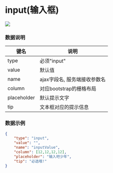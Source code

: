 # input(输入框)   


![](https://github.com/383514580/Store/blob/master/admin5/docs/images/input.png?raw=true)


### 数据说明
|键名 |说明 |
| ------------ | ------------ |
|type| 必须"input"  |
|value| 默认值  |
|name   | ajax字段名, 服务端接收参数名  |
|column   | 对应bootstrap的栅格布局  |
|placeholder   | 默认提示文字  |
|tip   | 文本框对应的提示信息  |

### 数据示例
``` json
{
	"type": "input",
	"value": "",
	"name": "inputValue",
	"column": [12,12,12,12],
    "placeholder": "输入吧少年",
    "tip": "必选哦!"
}
```
